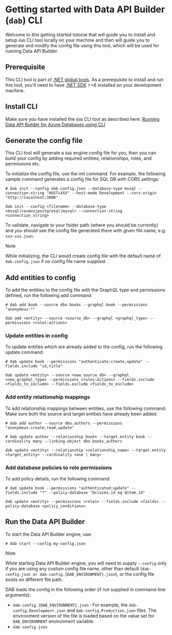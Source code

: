 # Getting started with Data API Builder (`dab`) CLI

Welcome to this getting started tutorial that will guide you to install and setup `dab` CLI tool locally on your machine and then will guide you to generate and modify the config file using this tool, which will be used for running Data API Builder.

## Prerequisite

This CLI tool is part of [.NET global tools](https://www.nuget.org/packages?packagetype=dotnettool). As a prerequisite to install and run this tool, you'll need to have [.NET SDK](https://dotnet.microsoft.com/en-us/download) >=6 installed on your development machine.

## Install CLI

Make sure you have installed the `dab` CLI tool as described here: [Running Data API Builder for Azure Databases using CLI](../running-using-dab-cli.md)


## Generate the config file

This CLI tool will generate a `dab` engine config file for you, then you can build your config by adding required entities, relationships, roles, and permissions etc.

To initialize the config file, use the init command. For example, the following sample command
generates a config file for SQL DB with CORS settings:

```dotnetcli
# dab init --config dab-config.json --database-type mssql --connection-string "HOST=XXX" --host-mode Development --cors-origin "http://localhost:3000"

dab init --config <filename> --database-type <mssql|cosmos|postgresql|mysql> --connection-string <connection_string>
```

To validate, navigate to your folder path (where you should be currently) and you should see the config file generated there with given file name, e.g. `xxx-xxx.json`.

> [!NOTE]
> While initializing, the CLI would create config file with the default name of `dab-config.json` if no config file name supplied.

## Add entities to config

To add the entities to the config file with the GraphQL type and permissions defined, run the following add command:
```dotnetcli
# dab add book --source dbo.books --graphql book --permissions "anonymous:*"

dab add <entity> --source <source_db> --graphql <graphql_type> --permissions <roles:actions>
```

### Update entities in config

To update entities which are already added to the config, run the following update command:

```dotnetcli
# dab update book --permissions "authenticate:create,update" --fields.include "id,title"

dab update <entity> --source <new_source_db> --graphql <new_graphql_type> --permissions <rules:actions> --fields.include <fields_to_include> --fields.exclude <fields_to_exclude>
```

### Add entity relationship mappings

To add relationship mappings between entities, use the following command:
Make sure both the source and target entities have already been added.

```dotnetcli
# dab add author --source dbo.authors --permissions "anonymous:create,read,update"
```

```dotnetcli
# dab update author --relationship books --target.entity book --cardinality many --linking.object dbo.books_authors

dab update <entity> --relationship <relationship_name> --target.entity <target_entity> --cardinality <one | many>
```

### Add database policies to role permissions

To add policy details, run the following command:

```dotnetcli
# dab update book --permissions "authenticated:update" --fields.include "*" --policy-database "@claims.id eq @item.id"

dab update <entity> --permissions <roles> --fields.include <fields> --policy-database <policy_conditions>
```

## Run the Data API Builder

To start the Data API Builder engine, use:

```dotnetcli
# dab start --config my-config.json
```

> [!NOTE]
> While starting Data API Builder engine, you will need to supply `--config` only if you are using any custom config file name, other than default (`dab-config.json or dab-config.{DAB_ENVIRONMENT}.json`), or the config file exists on different file path.
>
> DAB loads the config in the following order (if not supplied in command-line arguments):
> - `dab-config.{DAB_ENVIRONMENT}.json` : For example, the `dab-config.Development.json` and `dab-config.Production.json` files. The environment version of the file is loaded based on the value set for `DAB_ENVIRONMENT` environment variable.
> - `dab-config.json`
